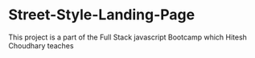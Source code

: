 # Street-Style-Landing-Page
This project is a part of the Full Stack javascript Bootcamp which Hitesh Choudhary teaches
